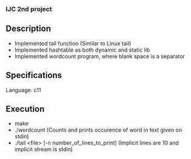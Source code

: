 ### IJC 2nd project

## Description
- Implemented tail function (Similar to Linux tail)
- Implemented hashtable as both dynamic and static lib
- Implemented wordcount program, where blank space is a separator

## Specifications
Language: c11

## Execution
- make
- ./wordcount          (Counts and prints occurence of word in text given on stdin)
- ./tail \<file\> [-n number_of_lines_to_print] (Implicit lines are 10 and implicit stream is stdin)

